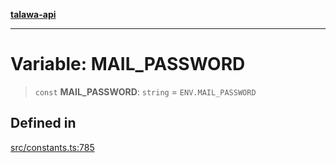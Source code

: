 [**talawa-api**](../../README.md)

***

# Variable: MAIL\_PASSWORD

> `const` **MAIL\_PASSWORD**: `string` = `ENV.MAIL_PASSWORD`

## Defined in

[src/constants.ts:785](https://github.com/Suyash878/talawa-api/blob/b5a9d8b4a1ea678a3d6f5b710b3721f91a3052fc/src/constants.ts#L785)
